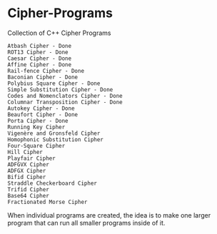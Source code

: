 # Cipher-Programs
Collection of C++ Cipher Programs


    Atbash Cipher - Done
    ROT13 Cipher - Done
    Caesar Cipher - Done
    Affine Cipher - Done
    Rail-fence Cipher - Done
    Baconian Cipher - Done
    Polybius Square Cipher - Done
    Simple Substitution Cipher - Done
    Codes and Nomenclators Cipher - Done
    Columnar Transposition Cipher - Done
    Autokey Cipher - Done
    Beaufort Cipher - Done
    Porta Cipher - Done
    Running Key Cipher
    Vigenère and Gronsfeld Cipher
    Homophonic Substitution Cipher
    Four-Square Cipher
    Hill Cipher
    Playfair Cipher
    ADFGVX Cipher
    ADFGX Cipher
    Bifid Cipher
    Straddle Checkerboard Cipher
    Trifid Cipher
    Base64 Cipher
    Fractionated Morse Cipher

When individual programs are created, the idea is to make one larger program that can run all smaller programs inside of it.
